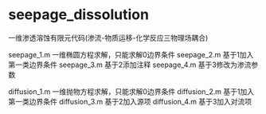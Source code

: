 # seepage_dissolution
一维渗透溶蚀有限元代码(渗流-物质运移-化学反应三物理场耦合)

seepage_1.m 一维椭圆方程求解，只能求解0边界条件
seepage_2.m 基于1加入第一类边界条件
seepage_3.m 基于2添加注释
seepage_4.m 基于3修改为渗流参数

diffusion_1.m 一维抛物方程求解，只能求解0边界条件
diffusion_2.m 基于1加入第一类边界条件
diffusion_3.m 基于2加入源项
diffusion_4.m 基于3加入对流项